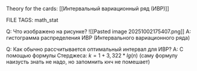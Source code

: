 
Theory for the cards: [[Интервальный вариационный ряд (ИВР)]] 

FILE TAGS: math_stat

Q: Что изображено на рисунке?
![[Pasted image 20251002175407.png]]
A: гистограмма распределения ИВР (Интервального вариационного ряда)
<!--ID: 1759418858857-->


Q: Как обычно рассчитывается оптимальный интервал для ИВР?
A: С помощью формулы Стерджеса:
$k = 1 + 3,322*lg(n)$
(саму формулу наизусть знать не надо, но запомнить кнч не помешает)
<!--ID: 1759418858862-->
